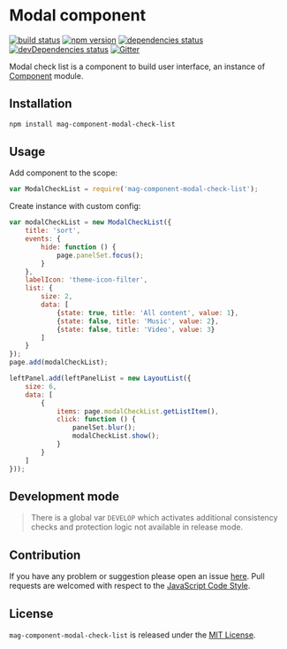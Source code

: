 Modal component
===============

[![build status](https://img.shields.io/travis/magsdk/component-modal-check-list.svg?style=flat-square)](https://travis-ci.org/magsdk/component-modal-check-list)
[![npm version](https://img.shields.io/npm/v/mag-component-modal-check-list.svg?style=flat-square)](https://www.npmjs.com/package/mag-component-modal-check-list)
[![dependencies status](https://img.shields.io/david/magsdk/component-modal-check-list.svg?style=flat-square)](https://david-dm.org/magsdk/component-modal-check-list)
[![devDependencies status](https://img.shields.io/david/dev/magsdk/component-modal-check-list.svg?style=flat-square)](https://david-dm.org/magsdk/component-modal-check-list?type=dev)
[![Gitter](https://img.shields.io/badge/gitter-join%20chat-blue.svg?style=flat-square)](https://gitter.im/DarkPark/magsdk)


Modal check list is a component to build user interface, an instance of [Component](https://github.com/stbsdk/component) module.


## Installation ##

```bash
npm install mag-component-modal-check-list
```


## Usage ##

Add component to the scope:

```js
var ModalCheckList = require('mag-component-modal-check-list');
```

Create instance with custom config:

```js
var modalCheckList = new ModalCheckList({
    title: 'sort',
    events: {
        hide: function () {
            page.panelSet.focus();
        }
    },
    labelIcon: 'theme-icon-filter',
    list: {
        size: 2,
        data: [
            {state: true, title: 'All content', value: 1},
            {state: false, title: 'Music', value: 2},
            {state: false, title: 'Video', value: 3}
        ]
    }
});
page.add(modalCheckList);

leftPanel.add(leftPanelList = new LayoutList({
    size: 6,
    data: [
        {
            items: page.modalCheckList.getListItem(),
            click: function () {
                panelSet.blur();
                modalCheckList.show();
            }
        }
    ]
}));
```


## Development mode ##

> There is a global var `DEVELOP` which activates additional consistency checks and protection logic not available in release mode.


## Contribution ##

If you have any problem or suggestion please open an issue [here](https://github.com/magsdk/component-modal-check-list/issues).
Pull requests are welcomed with respect to the [JavaScript Code Style](https://github.com/DarkPark/jscs).


## License ##

`mag-component-modal-check-list` is released under the [MIT License](license.md).
